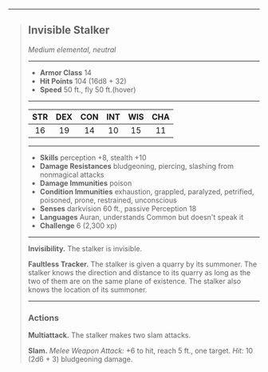 ***
> ## Invisible Stalker
> *Medium elemental, neutral*
> 
> ***
> 
> - **Armor Class** 14
> - **Hit Points** 104 (16d8 + 32)
> - **Speed** 50 ft., fly 50 ft.(hover)
> 
> ***
> 
> |STR|DEX|CON|INT|WIS|CHA|
> |:---:|:---:|:---:|:---:|:---:|:---:|
> |16|19|14|10|15|11|
> 
> ***
> 
> - **Skills** perception +8, stealth +10
> - **Damage Resistances** bludgeoning, piercing, slashing from nonmagical attacks
> - **Damage Immunities** poison
> - **Condition Immunities** exhaustion, grappled, paralyzed, petrified, poisoned, prone, restrained, unconscious
> - **Senses** darkvision 60 ft., passive Perception 18
> - **Languages** Auran, understands Common but doesn't speak it
> - **Challenge** 6 (2,300 xp)
> 
> ***
> 
> **Invisibility.** The stalker is invisible.
> 
> **Faultless Tracker.** The stalker is given a quarry by its summoner. The stalker knows the direction and distance to its quarry as long as the two of them are on the same plane of existence. The stalker also knows the location of its summoner.
> 
> ***
> 
> ### Actions
> **Multiattack.** The stalker makes two slam attacks.
> 
> **Slam.** *Melee Weapon Attack:* +6 to hit, reach 5 ft., one target. *Hit:* 10 (2d6 + 3) bludgeoning damage.
